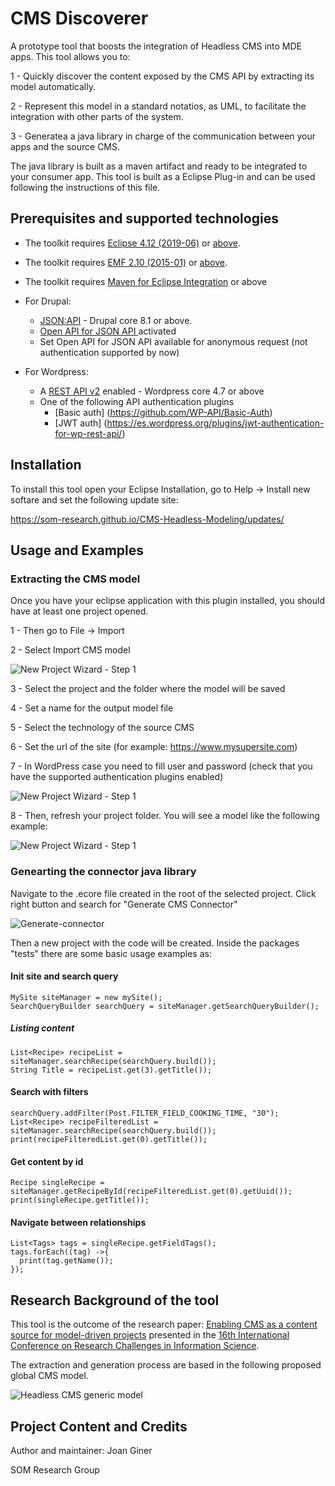# CMS Discoverer

A prototype tool that boosts the integration of Headless CMS into MDE apps. This tool allows you to: 

1 - Quickly discover the content exposed by the CMS API by extracting its model automatically. 

2 - Represent this model in a standard notatios, as UML, to facilitate the integration with other parts of the system.

3 - Generatea a java library in charge of the communication between your apps and the source CMS.

The java library is built as a maven artifact and ready to be integrated to your consumer app. This tool is built as a Eclipse Plug-in and can be used following the instructions of this file.

## Prerequisites and supported technologies

* The toolkit requires [Eclipse 4.12 (2019-06)](https://download.eclipse.org/eclipse/downloads/drops4/R-4.12-201906051800/) or [above](https://download.eclipse.org/eclipse/downloads/).

* The toolkit requires [EMF 2.10 (2015-01)](http://download.eclipse.org/modeling/emf/emf/builds/release/2.10/index.html) or [above](https://download.eclipse.org/eclipse/downloads/).

* The toolkit requires [Maven for Eclipse Integration](https://download.eclipse.org/technology/m2e/releases/1.9) or above

* For Drupal: 
  - [JSON:API](https://www.drupal.org/project/jsonapi) - Drupal core 8.1 or above.
  - <a href=https://www.drupal.org/project/openapi_jsonapi> Open API for JSON API </a> activated
  - Set Open API for JSON API available for anonymous request (not authentication supported by now)
* For Wordpress:
  - A [REST API v2](https://developer.wordpress.org/rest-api/reference/) enabled - Wordpress core 4.7 or above
  - One of the following API authentication plugins
    - [Basic auth] (https://github.com/WP-API/Basic-Auth)
    - [JWT auth] (https://es.wordpress.org/plugins/jwt-authentication-for-wp-rest-api/)


## Installation

To install this tool open your Eclipse Installation, go to Help -> Install new softare and set the following update site:

https://som-research.github.io/CMS-Headless-Modeling/updates/


## Usage and Examples

### Extracting the CMS model

Once you have your eclipse application with this plugin installed, you should have at least one project opened. 

1 - Then go to File -> Import 

2 - Select Import CMS model

![New Project Wizard - Step 1](doc/importMenu.png)


3 - Select the project and the folder where the model will be saved

4 - Set a name for the output model file

5 - Select the technology of the source CMS

6 - Set the url of the site (for example: https://www.mysupersite.com)

7 - In WordPress case you need to fill user and password (check that you have the supported authentication plugins enabled)

![New Project Wizard - Step 1](doc/finalMenu.png)

8 - Then, refresh your project folder. You will see a model like the following example:


![New Project Wizard - Step 1](doc/exampleSite.png)

### Genearting the connector java library

Navigate to the .ecore file created in the root of the selected project. Click right button and search for "Generate CMS Connector"

![Generate-connector](doc/GenerateButton.png)

Then a new project with the code will be created. Inside the packages "tests" there are some basic usage examples as:

#### Init site and search query
```
MySite siteManager = new mySite();
SearchQueryBuilder searchQuery = siteManager.getSearchQueryBuilder();
```

##### Listing content
```
List<Recipe> recipeList = siteManager.searchRecipe(searchQuery.build());
String Title = recipeList.get(3).getTitle());

```
#### Search with filters
```
searchQuery.addFilter(Post.FILTER_FIELD_COOKING_TIME, "30");
List<Recipe> recipeFilteredList = siteManager.searchRecipe(searchQuery.build());
print(recipeFilteredList.get(0).getTitle());
```
  
#### Get content by id

```
Recipe singleRecipe = siteManager.getRecipeById(recipeFilteredList.get(0).getUuid());
print(singleRecipe.getTitle());
```
 
#### Navigate between relationships

```
List<Tags> tags = singleRecipe.getFieldTags();
tags.forEach((tag) ->{
  print(tag.getName());
});
```


## Research Background of the tool

This tool is the outcome of the research paper: [Enabling CMS as a content source for model-driven projects](https://link.springer.com/chapter/10.1007/978-3-031-05760-1_30) presented in the [16th International Conference on Research Challenges in Information Science](https://www.rcis-conf.com/rcis2022/). 

The extraction and generation process are based in the following proposed global CMS model. 

![Headless CMS generic model](doc/global-model.png)

## Project Content and Credits

Author and maintainer: Joan Giner

SOM Research Group
